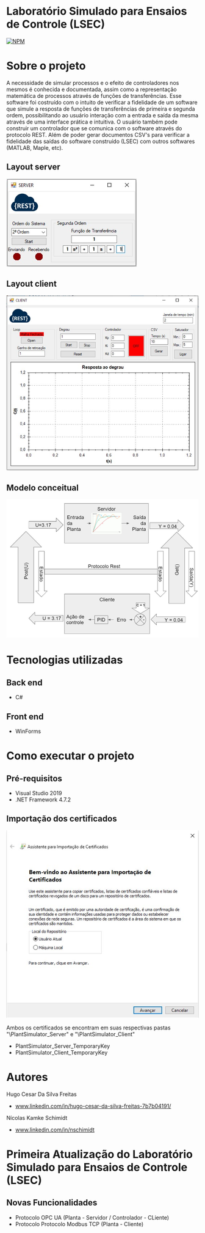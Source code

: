 # Laboratório Simulado para Ensaios de Controle (LSEC)
[![NPM](https://img.shields.io/npm/l/react)](https://github.com/NicolasKamke/PlantSimulator/blob/main/LICENSE) 

# Sobre o projeto

A necessidade de simular processos e o efeito de controladores nos mesmos é conhecida e documentada, assim como a representação matemática de processos através de funções de transferências. 
Esse software foi costruído com o intuito de verificar a fidelidade de um software que simule a resposta de funções de transferências de primeira e segunda ordem, possibilitando ao usuário interação com a entrada e saída da mesma através de uma interface prática e intuitiva. 
O usuário também pode construir um controlador que se comunica com o software através do protocolo REST. Além de poder gerar documentos CSV's para verificar a fidelidade das saídas do software construído (LSEC) com outros softwares (MATLAB, Maple, etc). 

## Layout server
![Server](https://github.com/NicolasKamke/PlantSimulator/blob/main/assets/LayoutServer.jpeg) 

## Layout client
![Client](https://github.com/NicolasKamke/PlantSimulator/blob/main/assets/LayoutClient.jpeg)


## Modelo conceitual
![Modelo Conceitual](https://github.com/NicolasKamke/PlantSimulator/blob/main/assets/ModeloConceitual.jpeg)

# Tecnologias utilizadas
## Back end
- C#
## Front end
- WinForms

# Como executar o projeto

## Pré-requisitos
- Visual Studio 2019
- .NET Framework 4.7.2

## Importação dos certificados
![Importação de Certificado](https://github.com/NicolasKamke/PlantSimulator/blob/main/assets/ImportacaoCertificado.jpg)

Ambos os certificados se encontram em suas respectivas pastas "\PlantSimulator_Server" e "\PlantSimulator_Client"

- PlantSimulator_Server_TemporaryKey
- PlantSimulator_Client_TemporaryKey

# Autores

Hugo Cesar Da Silva Freitas
- www.linkedin.com/in/hugo-cesar-da-silva-freitas-7b7b04191/

Nícolas Kamke Schimidt
- www.linkedin.com/in/nschimidt


# Primeira Atualização do Laboratório Simulado para Ensaios de Controle (LSEC)

## Novas Funcionalidades
- Protocolo OPC UA (Planta - Servidor / Controlador - CLiente)
- Protocolo Protocolo Modbus TCP (Planta - Cliente)
